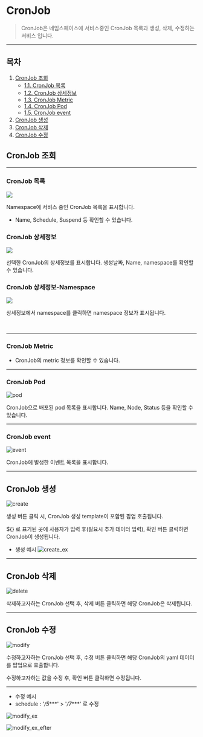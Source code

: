 # CronJob

> CronJob은 네임스페이스에 서비스중인 CronJob 목록과 생성, 삭제, 수정하는 서비스 입니다.

---
## **목차**
1. [CronJob 조회](#cronjob-조회)
   - [1.1. CronJob 목록](#cronjob-목록)
   - [1.2. CronJob 상세정보](#cronjob-상세정보)
   - [1.3. CronJob Metric](#cronjob-Metric)
   - [1.4. CronJob Pod](#cronjob-Pod)
   - [1.5. CronJob event](#cronjob-event)
2. [CronJob 생성](#cronjob-생성)
3. [CronJob 삭제](#cronjob-삭제)
4. [CronJob 수정](#cronjob-수정)

## CronJob 조회

---
### CronJob 목록

![](img/cronjob_cronjobs.png)

Namespace에 서비스 중인 CronJob 목록을 표시합니다.
* Name, Schedule, Suspend 등 확인할 수 있습니다.

### CronJob 상세정보

![](img/cronjob_detail.png)

선택한 CronJob의 상세정보를 표시합니다.
생성날짜, Name, namespace를 확인할 수 있습니다.

### CronJob 상세정보-Namespace

![](img/cronjob_detail_namespace.png)

상세정보에서 namespace를 클릭하면 namespace 정보가 표시됩니다.

<br/>

---
### CronJob Metric
* CronJob의 metric 정보를 확인할 수 있습니다.

---
### CronJob Pod

![pod](img/cronjob_pod.png)

CronJob으로 배포된 pod 목록을 표시합니다.
Name, Node, Status 등을 확인할 수 있습니다.

---
### CronJob event

![event](img/cronjob_event.png)

CronJob에 발생한 이벤트 목록을 표시합니다.

---
## CronJob 생성

![create](img/cronjob_create.png)

생성 버튼 클릭 시, CronJob 생성 template이 포함된 팝업 호출됩니다. 

${} 로 표기된 곳에 사용자가 입력 후(필요시 추가 데이터 입력), 확인 버튼 클릭하면 CronJob이 생성됩니다.

* 생성 예시
![create_ex](img/cronjob_create_ex.png)

---
## CronJob 삭제

![delete](img/cronjob_delete.png)

삭제하고자하는 CronJob 선택 후, 삭제 버튼 클릭하면 해당 CronJob은 삭제됩니다.

---
## CronJob 수정

![modify](img/cronjob_modify.png)

수정하고자하는 CronJob 선택 후, 수정 버튼 클릭하면 해당 CronJob의 yaml 데이터를 팝업으로 호출합니다. 

수정하고자하는 값을 수정 후, 확인 버튼 클릭하면 수정됩니다.

---
* 수정 예시
* schedule : '*/5****' > '*/7****' 로 수정
  
![modify_ex](img/cronjob_modify_ex.png)

![modify_ex_efter](img/cronjob_modify_ex_efter.png)
